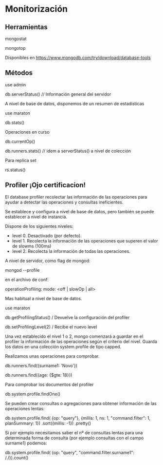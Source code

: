 # Monitorización

## Herramientas

mongostat

mongotop <segundos>

Disponibles en https://www.mongodb.com/try/download/database-tools

## Métodos

use admin

db.serverStatus() // Información general del servidor

A nivel de base de datos, disponemos de un resumen de estadísticas

use maraton

db.stats()

Operaciones en curso

db.currentOp()

db.runners.stats() // idem a serverStatus() a nivel de colección

Para replica set

rs.status()

## Profiler ¡Ojo certificacion!

El database profiler recolectar las información de las operaciones para ayudar a detectar las operaciones
y consultas ineficientes.

Se establece y configura a nivel de base de datos, pero también se puede establecer a nivel de instancia.

Dispone de los siguientes niveles:

- level 0. Desactivado (por defecto).
- level 1. Recolecta la información de las operaciones que superen el valor de slowms (100ms)
- level 2. Recolecta la información de todas las operaciones.

A nivel de servidor, como flag de mongod:

mongod --profile <nivel>

en el archivo de conf:

operationProfiling:
   mode: <off | slowOp | all>

Mas habitual a nivel de base de datos.

use maraton

db.getProfilingStatus() / Devuelve la configuración del profiler

db.setProfilingLevel(2) / Recibe el nuevo level

Una vez establecido el nivel 1 o 2, mongo comenzará a guardar en el profiler la información de 
las operaciones según el criterio del nivel. Guarda los datos en una colección system.profile de 
tipo capped.

Realizamos unas operaciones para comprobar.

db.runners.find({surname1: 'Novo'})

db.runners.find({age: {$gte: 18}})

Para comprobar los documentos del profiler

db.system.profile.findOne()

Se pueden crear consultas o agregaciones para obtener información de las operaciones
lentas:

db.system.profile.find( {op: "query"}, {millis: 1, ns: 1, "command.filter": 1, planSummary: 1})
                 .sort({millis: -1})
                 .pretty()

Si por ejemplo necesitamos saber el nº de consultas lentas para una determinada forma de consulta (por
ejemplo consultas con el campo surname1) podemos:

db.system.profile.find( {op: "query", "command.filter.surname1": /./}).count()